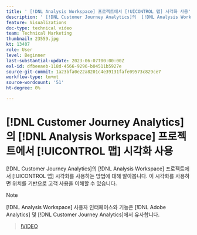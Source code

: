 ```yaml
---
title: ' [!DNL Analysis Workspace] 프로젝트에서 [!UICONTROL 맵] 시각화 사용'
description: ' [!DNL Customer Journey Analytics]의  [!DNL Analysis Workspace] 프로젝트에서 [!UICONTROL 맵] 시각화를 사용하는 방법에 대해 알아봅니다.'
feature: Visualizations
doc-type: technical video
team: Technical Marketing
thumbnail: 23559.jpg
kt: 13407
role: User
level: Beginner
last-substantial-update: 2023-06-07T00:00:00Z
exl-id: dfbeeaeb-118d-4566-9296-b04511b5927e
source-git-commit: 1a23bfa0e22a8201c4e39131fafe09573c829ce7
workflow-type: tm+mt
source-wordcount: '51'
ht-degree: 0%

---
```


# [!DNL Customer Journey Analytics]의 [!DNL Analysis Workspace] 프로젝트에서 [!UICONTROL 맵] 시각화 사용

[!DNL Customer Journey Analytics]의 [!DNL Analysis Workspace] 프로젝트에서 [!UICONTROL 맵] 시각화를 사용하는 방법에 대해 알아봅니다. 이 시각화를 사용하면 위치를 기반으로 고객 사용을 이해할 수 있습니다.

>[!NOTE]
>
>[!DNL Analysis Workspace] 사용자 인터페이스와 기능은 [!DNL Adobe Analytics] 및 [!DNL Customer Journey Analytics]에서 유사합니다.

>[!VIDEO](https://video.tv.adobe.com/v/23559/?quality=12&learn=on)
